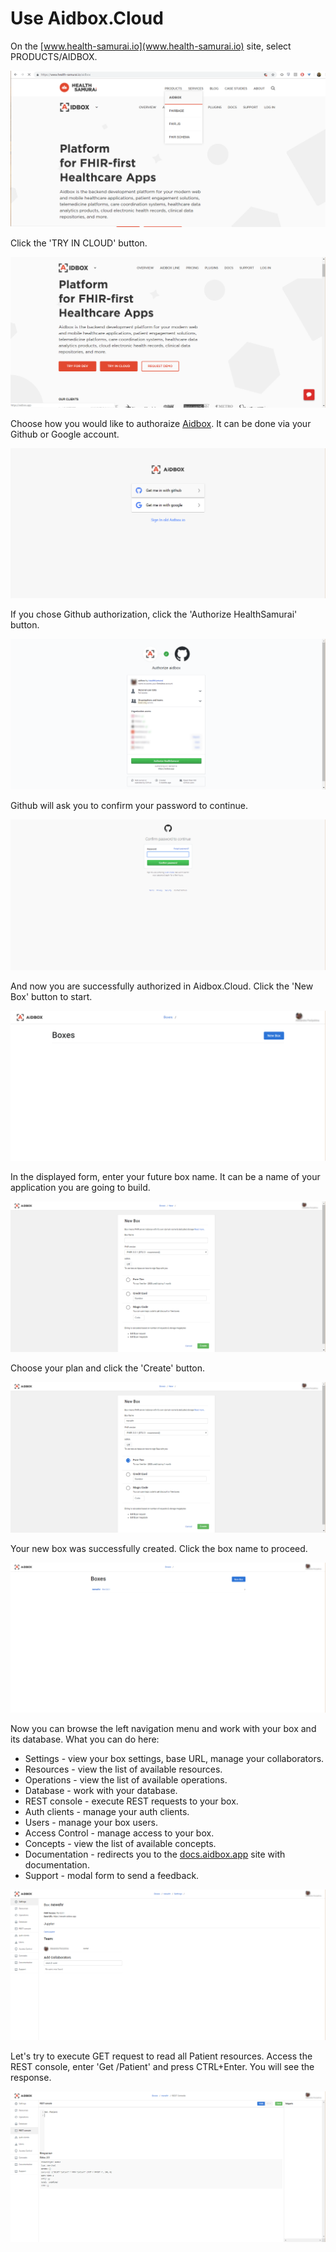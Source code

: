 # Use Aidbox.Cloud

On the [www.health-samurai.io](www.health-samurai.io) site, select PRODUCTS/AIDBOX.

![](../.gitbook/assets/scr-2018-10-11_10-49-35.png)

Click the 'TRY IN CLOUD' button.

![](../.gitbook/assets/scr-2018-10-11_10-49-46.png)

Choose how you would like to authoraize [Aidbox](https://www.health-samurai.io/aidbox). It can be done via your Github or Google account.

![](../.gitbook/assets/scr-2018-10-11_10-49-57.png)

If you chose Github authorization, click the 'Authorize HealthSamurai' button.

![](../.gitbook/assets/scr-2018-10-11_10-50-33.png)

Github will ask you to confirm your password to continue.

![](../.gitbook/assets/scr-2018-10-11_10-51-32.png)

And now you are successfully authorized in Aidbox.Cloud. Click the 'New Box' button to start.

![](../.gitbook/assets/scr-2018-10-11_10-51-55.png)

In the displayed form, enter your future box name. It can be a name of your application you are going to build.

![](../.gitbook/assets/scr-2018-10-11_10-52-23.png)

Choose your plan and click the 'Create' button.

![](../.gitbook/assets/scr-2018-10-11_10-53-48.png)

Your new box was successfully created. Click the box name to proceed.

![](../.gitbook/assets/scr-2018-10-11_10-54-04.png)

Now you can browse the left navigation menu and work with your box and its database. What you can do here: 

* Settings - view your box settings, base URL, manage your collaborators.
* Resources - view the list of available resources.
* Operations - view the list of available operations.
* Database - work with your database.
* REST console - execute REST requests to your box.
* Auth clients - manage your auth clients.
* Users - manage your box users.
* Access Control - manage access to your box.
* Concepts - view the list of available concepts.
* Documentation - redirects you to the [docs.aidbox.app](https://docs.aidbox.app) site with documentation.
* Support - modal form to send a feedback.

![](../.gitbook/assets/scr-2018-10-11_10-54-09.png)

Let's try to execute GET request to read all Patient resources. Access the REST console, enter 'Get /Patient' and press CTRL+Enter. You will see the response.

![](../.gitbook/assets/scr-2018-10-11_10-55-15.png)

